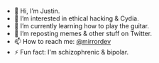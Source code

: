- 👋 Hi, I’m Justin.
- 👀 I’m interested in ethical hacking & Cydia.
- 🌱 I’m currently learning how to play the guitar.
- 💞️ I’m reposting memes & other stuff on Twitter.
- 📫 How to reach me: [@mirrordev](https://www.linktr.ee/jvestman)
- ⚡ Fun fact: I'm schizophrenic & bipolar.

<!---
MINSHFOX/MINSHFOX is a ✨ special ✨ repository because its `README.md` (this file) appears on your GitHub profile.
You can click the Preview link to take a look at your changes.
--->
